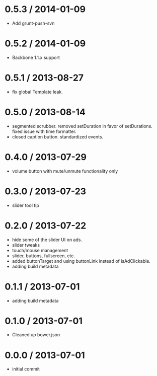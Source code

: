 
0.5.3 / 2014-01-09 
==================

 * Add grunt-push-svn

0.5.2 / 2014-01-09 
==================

 * Backbone 1.1.x support

0.5.1 / 2013-08-27 
==================

  * fix global Template leak.
 
0.5.0 / 2013-08-14 
==================

  * segmented scrubber. removed setDuration in favor of setDurations. fixed issue with time formatter.
  * closed caption button. standardized events. 
 
0.4.0 / 2013-07-29 
==================

  * volume button with mute/unmute functionality only

0.3.0 / 2013-07-23 
==================

  * slider tool tip

0.2.0 / 2013-07-22 
==================

  * hide some of the slider UI on ads.
  * slider tweaks
  * touch/mouse management
  * slider, buttons, fullscreen, etc.
  * added buttonTarget and using buttonLink instead of isAdClickable.
  * adding build metadata

0.1.1 / 2013-07-01 
==================

  * adding build metadata

0.1.0 / 2013-07-01 
==================

  * Cleaned up bower.json

0.0.0 / 2013-07-01 
==================

  * initial commit

